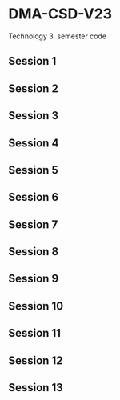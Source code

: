 # DMA-CSD-V23
Technology 3. semester code<br>
<h2>Session 1</h2>
<h2>Session 2</h2>
<h2>Session 3</h2>
<h2>Session 4</h2>
<h2>Session 5</h2>
<h2>Session 6</h2>
<h2>Session 7</h2>
<h2>Session 8</h2>
<h2>Session 9</h2>
<h2>Session 10</h2>
<h2>Session 11</h2>
<h2>Session 12</h2>
<h2>Session 13</h2>
